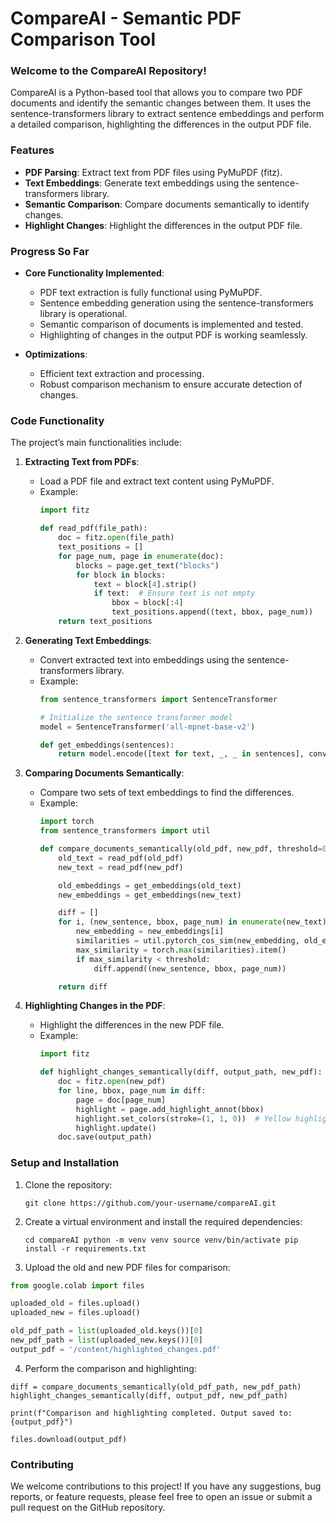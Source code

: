 # CompareAI - Semantic PDF Comparison Tool

### Welcome to the CompareAI Repository!

CompareAI is a Python-based tool that allows you to compare two PDF documents and identify the semantic changes between them. It uses the sentence-transformers library to extract sentence embeddings and perform a detailed comparison, highlighting the differences in the output PDF file.

### Features
- **PDF Parsing**: Extract text from PDF files using PyMuPDF (fitz).
- **Text Embeddings**: Generate text embeddings using the sentence-transformers library.
- **Semantic Comparison**: Compare documents semantically to identify changes.
- **Highlight Changes**: Highlight the differences in the output PDF file.

### Progress So Far
- **Core Functionality Implemented**:
  - PDF text extraction is fully functional using PyMuPDF.
  - Sentence embedding generation using the sentence-transformers library is operational.
  - Semantic comparison of documents is implemented and tested.
  - Highlighting of changes in the output PDF is working seamlessly.

- **Optimizations**:
  - Efficient text extraction and processing.
  - Robust comparison mechanism to ensure accurate detection of changes.

### Code Functionality
The project’s main functionalities include:

1. **Extracting Text from PDFs**:
   - Load a PDF file and extract text content using PyMuPDF.
   - Example:
     ```python
     import fitz

     def read_pdf(file_path):
         doc = fitz.open(file_path)
         text_positions = []
         for page_num, page in enumerate(doc):
             blocks = page.get_text("blocks")
             for block in blocks:
                 text = block[4].strip()
                 if text:  # Ensure text is not empty
                     bbox = block[:4]
                     text_positions.append((text, bbox, page_num))
         return text_positions
     ```

2. **Generating Text Embeddings**:
   - Convert extracted text into embeddings using the sentence-transformers library.
   - Example:
     ```python
     from sentence_transformers import SentenceTransformer

     # Initialize the sentence transformer model
     model = SentenceTransformer('all-mpnet-base-v2')

     def get_embeddings(sentences):
         return model.encode([text for text, _, _ in sentences], convert_to_tensor=True)
     ```

3. **Comparing Documents Semantically**:
   - Compare two sets of text embeddings to find the differences.
   - Example:
     ```python
     import torch
     from sentence_transformers import util

     def compare_documents_semantically(old_pdf, new_pdf, threshold=0.8):
         old_text = read_pdf(old_pdf)
         new_text = read_pdf(new_pdf)

         old_embeddings = get_embeddings(old_text)
         new_embeddings = get_embeddings(new_text)

         diff = []
         for i, (new_sentence, bbox, page_num) in enumerate(new_text):
             new_embedding = new_embeddings[i]
             similarities = util.pytorch_cos_sim(new_embedding, old_embeddings)
             max_similarity = torch.max(similarities).item()
             if max_similarity < threshold:
                 diff.append((new_sentence, bbox, page_num))

         return diff
     ```

4. **Highlighting Changes in the PDF**:
   - Highlight the differences in the new PDF file.
   - Example:
     ```python
     import fitz

     def highlight_changes_semantically(diff, output_path, new_pdf):
         doc = fitz.open(new_pdf)
         for line, bbox, page_num in diff:
             page = doc[page_num]
             highlight = page.add_highlight_annot(bbox)
             highlight.set_colors(stroke=(1, 1, 0))  # Yellow highlight
             highlight.update()
         doc.save(output_path)
     ```

### Setup and Installation
1. Clone the repository:
   ```
   git clone https://github.com/your-username/compareAI.git
   ```
2. Create a virtual environment and install the required dependencies:
   ```
   cd compareAI python -m venv venv source venv/bin/activate pip install -r requirements.txt
   ```

3. Upload the old and new PDF files for comparison:
```python
from google.colab import files

uploaded_old = files.upload()
uploaded_new = files.upload()

old_pdf_path = list(uploaded_old.keys())[0]
new_pdf_path = list(uploaded_new.keys())[0]
output_pdf = '/content/highlighted_changes.pdf'
```
4. Perform the comparison and highlighting:

```
diff = compare_documents_semantically(old_pdf_path, new_pdf_path)
highlight_changes_semantically(diff, output_pdf, new_pdf_path)

print(f"Comparison and highlighting completed. Output saved to: {output_pdf}")

files.download(output_pdf)

```
### Contributing
We welcome contributions to this project! If you have any suggestions, bug reports, or feature requests, please feel free to open an issue or submit a pull request on the GitHub repository.
